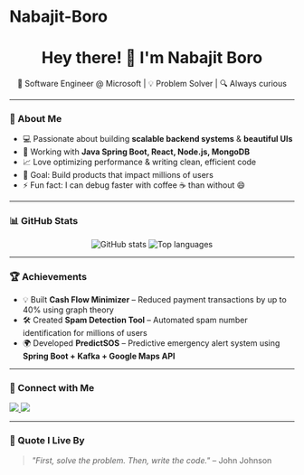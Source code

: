 # Nabajit-Boro

<h1 align="center">Hey there! 👋 I'm Nabajit Boro</h1>

<p align="center">
  🚀 Software Engineer @ Microsoft | 💡 Problem Solver | 🔍 Always curious  
</p>

---

### 🌟 About Me  
- 💻 Passionate about building **scalable backend systems** & **beautiful UIs**  
- 🔭 Working with **Java Spring Boot, React, Node.js, MongoDB**  
- 📈 Love optimizing performance & writing clean, efficient code  
- 🎯 Goal: Build products that impact millions of users  
- ⚡ Fun fact: I can debug faster with coffee ☕ than without 😄  

---

### 📊 GitHub Stats
<p align="center">
  <img src="https://github-readme-stats.vercel.app/api?username=NabajitBoro&show_icons=true&theme=tokyonight" alt="GitHub stats" />
  <img src="https://github-readme-stats.vercel.app/api/top-langs/?username=NabajitBoro&layout=compact&theme=tokyonight" alt="Top languages" />
</p>

---

### 🏆 Achievements
- 💡 Built **Cash Flow Minimizer** – Reduced payment transactions by up to 40% using graph theory  
- 🛠 Created **Spam Detection Tool** – Automated spam number identification for millions of users  
- 🌍 Developed **PredictSOS** – Predictive emergency alert system using **Spring Boot + Kafka + Google Maps API**  

---

### 🔗 Connect with Me
<p align="left">
  <a href="https://www.linkedin.com/in/nabajitboro" target="_blank">
    <img src="https://img.shields.io/badge/LinkedIn-0077B5?logo=linkedin&logoColor=white" />
  </a>
  <a href="mailto:nabajitboro796@gmail.com">
    <img src="https://img.shields.io/badge/Email-D14836?logo=gmail&logoColor=white" />
  </a>
</p>

---

### 🎯 Quote I Live By
> *"First, solve the problem. Then, write the code."* – John Johnson
